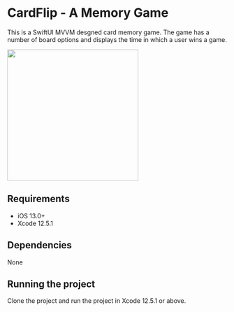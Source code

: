 # CardFlip - A Memory Game

This is a SwiftUI MVVM desgned card memory game. The game has a number of board options and displays the time in which a user wins a game.

<p align="row">
<img src= "https://jsanand.com/assets/img/memorygame.gif" width="300">
</p>


## Requirements

- iOS 13.0+
- Xcode 12.5.1

## Dependencies

None

## Running the project

Clone the project and run the project in Xcode 12.5.1 or above.

